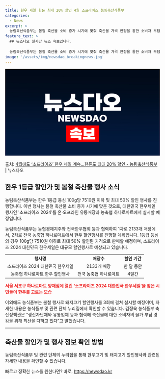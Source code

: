 ```yaml
---
title: 한우 세일 한돈 최대 20% 할인 4월 소프라이즈 농림축산식품부
categories:
  - News
excerpt: >
  농림축산식품부는 봄철 축산물 소비 증가 시기에 맞춰 축산물 가격 안정을 통한 소비자 부담 완화를 위해 한우한…
feature_text: >
  ## 뉴스다오 실시간 뉴스 속보입니다.

  농림축산식품부는 봄철 축산물 소비 증가 시기에 맞춰 축산물 가격 안정을 통한 소비자 부담 완화를 위해 한우한…
image: '/assets/img/newsdao_breakingnews.jpg'
---
```


![뉴스다오 속보](/assets/img/newsdao_breakingnews.jpg)

<p>출처: <a href="https://newsdao.kr/3470" rel="dofollow">4월에도 ‘소프라이즈’ 한우 세일 계속…한돈도 최대 20% 할인 - 농림축산식품부</a> | 뉴스다오</p>

<h2 data-ke-size="size26">한우 1등급 할인가 및 봄철 축산물 행사 소식</h2>
농림축산식품부는 한우 1등급 등심 100g당 7510원 이하 및 최대 50% 할인 행사를 진행합니다. 이번 행사는 봄철 축산물 소비 증가 시기에 맞춘 것으로, 대한민국 한우세일 행사인 '소프라이즈 2024'를 온·오프라인 유통매장과 농축협 하나로마트에서 실시할 예정입니다.

<p data-ke-size="size16">농림축산식품부는 농협경제지주와 전국한우협회 등과 협력하여 1차로 2133개 매장에서, 2차로 전국 농축협 하나로마트에서 한우 할인행사를 진행할 계획입니다. 1등급 등심의 경우 100g당 7510원 이하로 최대 50% 할인된 가격으로 판매할 예정이며, 소프라이즈 2024 대한민국 한우세일은 대규모 할인행사로 예상되고 있습니다.</p>

<table style="width: 100%;">
<tbody>
<tr>
<td style="text-align: center; height: 17px;"><b>행사명</b></td>
<td style="text-align: center; height: 17px;"><b>매장수</b></td>
<td style="text-align: center; height: 17px;"><b>할인 기간</b></td>
</tr>
<tr>
<td style="text-align: center; height: 17px;">소프라이즈 2024 대한민국 한우세일</td>
<td style="text-align: center; height: 17px;">2133개 매장</td>
<td style="text-align: center; height: 17px;">한 달 동안</td>
</tr>
<tr>
<td style="text-align: center; height: 17px;">농축협 하나로마트 한우 할인행사</td>
<td style="text-align: center; height: 17px;">전국 농축협 하나로마트</td>
<td style="text-align: center; height: 17px;">4일간</td>
</tr>
</tbody>
</table>

<b><span style="color: #ee2323;">서울 서초구 하나로마트 양재점에 열린 ‘소프라이즈 2024 대한민국 한우세일’을 찾은 시민들이 한우를 고르는 모습</span></b>

<p data-ke-size="size16">이외에도 농식품부는 봄철 행사로 돼지고기 할인행사를 3회에 걸쳐 실시할 예정이며, 자세한 내용은 농식품부 및 관련 단체 누리집에서 확인할 수 있습니다. 김정욱 농식품부 축산정책관은 “생산자단체와 유통업체 등과 협력해 축산물에 대한 소비자의 물가 부담 경감을 위해 최선을 다하고 있다”고 말했습니다.</p>

<hr>

<h2 data-ke-size="size26">축산물 할인가 및 행사 정보 확인 방법</h2>
농림축산식품부 및 관련 단체의 누리집을 통해 한우고기 및 돼지고기 할인행사와 관련된 자세한 내용을 확인할 수 있습니다.

<p data-ke-size="size16"></p> 

빠르고 정확한 뉴스를 원한다면? 바로, <a href="https://newsdao.kr" rel="dofollow">https://newsdao.kr</a>


